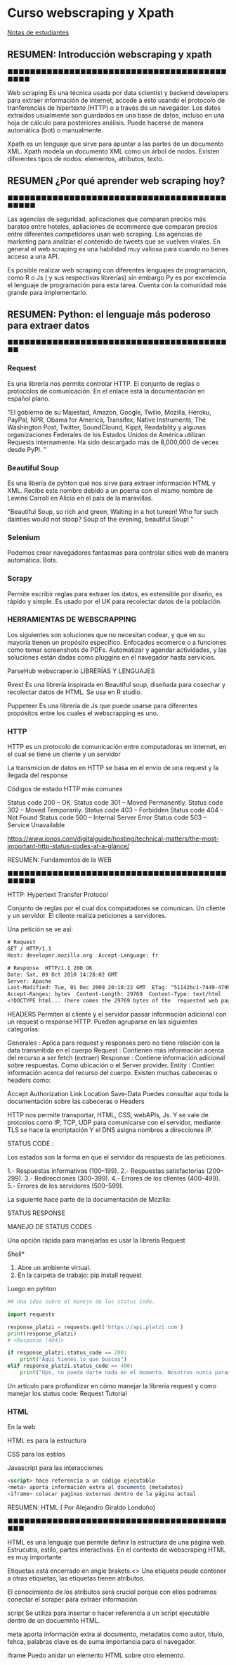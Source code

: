 # Curso webscraping y Xpath

[Notas de estudiantes](https://github.com/rb-one/curso-webscrapping-con-xpath-/blob/master/Notes/notes.md)

## RESUMEN: Introducción webscraping y xpath

■■■■■■■■■■■■■■■■■■■■■■■■■■■■■■■■■■■■■■■■■■■

Web scraping Es una técnica usada por data scientist y backend developers para extraer información de internet, accede a esto usando el protocolo de tranferencias de hipertexto (HTTP) o a través de un navegador. Los datos extraídos usualmente son guardados en una
base de datos, incluso en una hoja de cálculo para posteriores análisis. Puede hacerse de manera automática (bot) o manualmente.

Xpath es un lenguaje que sirve para apuntar a las partes de un documento XML. Xpath modela un documento XML como un árbol de nodos. Existen diferentes tipos de nodos: elementos, atributos, texto.

## RESUMEN ¿Por qué aprender web scraping hoy?

■■■■■■■■■■■■■■■■■■■■■■■■■■■■■■■■■■■■■■■■■■■■

Las agencias de seguridad, aplicaciones que comparan precios más baratos entre hoteles, apliaciones de ecommerce que comparan
precios entre diferentes competidores usan web scraping.
Las agencias de marketing para analziar el contenido de tweets que se vuelven virales. En general el web scraping es una habilidad muy valiosa
para cuando no tienes acceso a una API.

Es posible realizar web scraping con diferentes lenguajes de programación, como R o Js ( y sus respectivas librerías)
sin embargo Py es por excelencia el lenguaje de programación para esta tarea. Cuenta con la comunidad más grande para implementarlo.

## RESUMEN: Python: el lenguaje más poderoso para extraer datos

■■■■■■■■■■■■■■■■■■■■■■■■■■■■■■■■■■■■■■■■■

### Request

Es una librería nos permite controlar HTTP. El conjunto de reglas o protocolos de comunicación. En el enlace está la documentación en
español plano.

"El gobierno de su Majestad, Amazon, Google, Twilio, Mozilla, Heroku, PayPal,
NPR, Obama for America, Transifex, Native Instruments, The Washington Post, Twitter,
SoundClound, Kippt, Readability y algunas organizaciones Federales de los Estados Unidos de América utilizan Requests internamente.
Ha sido descargado más de 8,000,000 de veces desde PyPI. "

### Beautiful Soup

Es una libería de pyhton qué nos sirve para extraer información HTML y XML. Recibe este nombre debido a un poema con el mismo nombre
de Lewins Carroll en Alicia en el pais de la maravillas.

"Beautiful Soup, so rich and green,
Waiting in a hot tureen!
Who for such dainties would not stoop?
Soup of the evening, beautiful Soup! "

### Selenium

Podemos crear navegadores fantasmas para controlar sitios web de manera automática. Bots.

### Scrapy

Permite escribir reglas para extraer los datos, es extensible por diseño,
es rápido y simple. Es usado por el UK para recolectar datos de la población.

### HERRAMIENTAS DE WEBSCRAPPING

Los siguientes son soluciones que no necesitan codear, y que en su mayoría tienen un propósito específico.
Enfocados ecomerce o a funciones como tomar screenshots de PDFs. Automatizar y agendar actividades, y las soluciones están dadas
como pluggins en el navegador hasta servicios.

ParseHub
webscraper.io
LIBRERÍAS Y LENGUAJES

Rvest Es una librería inspirada en Beautiful soup, diseñada para
cosechar y recolectar datos de HTML. Se usa en R studio.

Puppeteer Es una librería de Js que puede usarse para
diferentes propósitos entre los cuales el webscrapping es uno.

### HTTP

HTTP es un protocolo de comunicación entre computadoras en internet, en el cual se tiene un cliente y un servidor

La transmicion de datos en HTTP se basa en el envio de una request y la llegada del response

Códigos de estado HTTP más comunes

Status code 200 – OK.
Status code 301 – Moved Permanently.
Status code 302 – Moved Temporarily.
Status code 403 – Forbidden
Status code 404 – Not Found
Status code 500 – Internal Server Error
Status code 503 ­– Service Unavailable

https://www.ionos.com/digitalguide/hosting/technical-matters/the-most-important-http-status-codes-at-a-glance/


RESUMEN: Fundamentos de la WEB

■■■■■■■■■■■■■■■■■■■■■■■■■■■■■■■■■■■■■■■■■■■■

HTTP: Hypertext Transfer Protocol

Conjunto de reglas por el cual dos computadores se comunican. Un cliente y un servidor. El cliente realiza peticiones a servidores.

Una petición se ve así:

```txt
# Request
GET / HTTP/1.1
Host: developer.mozilla.org  Accept-Language: fr

# Response  HTTP/1.1 200 OK
Date: Sat, 09 Oct 2010 14:28:02 GMT
Server: Apache
Last-Modified: Tue, 01 Dec 2009 20:18:22 GMT  ETag: "51142bc1-7449-479b075b2891b"
Accept-Ranges: bytes  Content-Length: 29769  Content-Type: text/html
<!DOCTYPE html... (here comes the 29769 bytes of the  requested web page)
```

HEADERS
Permiten al cliente y el servidor passar información adicional con un request o response HTTP.
Pueden agruparse en las siguientes categorías:

Generales : Aplica para request y responses pero no tiene relación con la data transmitida en el cuerpo
Request : Contienen más información acerca del recurso a ser fetch (extraer)
Response : Contiene información adicional sobre respuestas. Como ubicación o el Server provider.
Entity : Contien información acerca del recurso del cuerpo.
Existen muchas cabeceras o headers como:

Accept
Authorization
Link
Location
Save-Data
Puedes consultar aquí toda la documentación sobre las cabeceras o Headers

HTTP nos permite transportar, HTML, CSS, webAPIs, Js.
Y se vale de protcolos como IP, TCP, UDP para comunicarse con el servidor, mediante TLS se hace la encriptación
Y el DNS asigna nombres a direcciones IP.

STATUS CODE :

Los estados son la forma en que el servidor da respuesta de las peticiones.

1.- Respuestas informativas (100–199).
2.- Respuestas satisfactorias (200–299).
3.- Redirecciones (300–399).
4.- Errores de los clientes (400–499).
5.- Errores de los servidores (500–599).

La siguiente hace parte de la documentación de Mozilla:

STATUS RESPONSE

MANEJO DE STATUS CODES

Una opción rápida para manejarlas es usar la librería Request

Shell*

1. Abre un ambiente virtual.
2. En la carpeta de trabajo: pip install request

Luego en pyhton

```python
## Una idea sobre el manejo de los status Code.

import requests

response_platzi = requests.get('https://api.platzi.com')
print(response_platzi)
# <Response [404]>

if response_platzi.status_code == 200:
    print("Aquí tienes lo que buscas")
elif response_platzi.status_code == 400:
    print("Ups, no puedo darte nada en el momento. Nosotros nunca paramos de mejorar <3")
```

Un artículo para profundizar en cómo manejar la librería request y como manejar los status code:
Request Tutorial

### HTML

En la web

HTML es para la estructura

CSS para los estilos

Javascript para las interacciones

```html
<script> hace referencia a un código ejecutable
<meta> aporta información extra al documento (metadatos)
<iframe> colocar paginas externas dentro de la página actual
```

RESUMEN: HTML ( Por Alejandro Giraldo Londoño)

■■■■■■■■■■■■■■■■■■■■■■■■■■■■■■■■■■■■■■■■■■

HTML es una lenguaje que permite definir la estructura de una página web.
Estrucutra, estilo, partes interactivas. En el contexto de webscraping HTML es muy importante

Etiquetas está encerrado en angle brakets.<>
Una etiqueta peude contener a otras etiquetas, las etiquetas tienen atributos.

El conocimiento de los atributos será crucial porque con ellos podremos conectar el scraper para extraer información.

script Se utiliza para
insertar o hacer referencia a un script ejecutable dentro de un docuemnto HTML.

meta aporta información extra al documento, metadatos como autor, título, fehca, palabras clave
es de suma importancia para el navegador.

iframe Puedo anidar un elemento HTML
sobre otro elemento.

